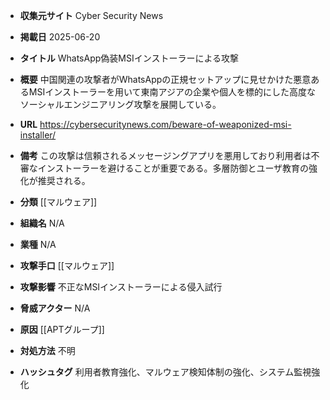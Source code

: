 - **収集元サイト**
Cyber Security News

- **掲載日**
2025-06-20

- **タイトル**
WhatsApp偽装MSIインストーラーによる攻撃

- **概要**
中国関連の攻撃者がWhatsAppの正規セットアップに見せかけた悪意あるMSIインストーラーを用いて東南アジアの企業や個人を標的にした高度なソーシャルエンジニアリング攻撃を展開している。

- **URL**
https://cybersecuritynews.com/beware-of-weaponized-msi-installer/

- **備考**
この攻撃は信頼されるメッセージングアプリを悪用しており利用者は不審なインストーラーを避けることが重要である。多層防御とユーザ教育の強化が推奨される。

- **分類**
[[マルウェア]]

- **組織名**
N/A

- **業種**
N/A

- **攻撃手口**
[[マルウェア]]

- **攻撃影響**
不正なMSIインストーラーによる侵入試行

- **脅威アクター**
N/A

- **原因**
[[APTグループ]]

- **対処方法**
不明

- **ハッシュタグ**
利用者教育強化、マルウェア検知体制の強化、システム監視強化
